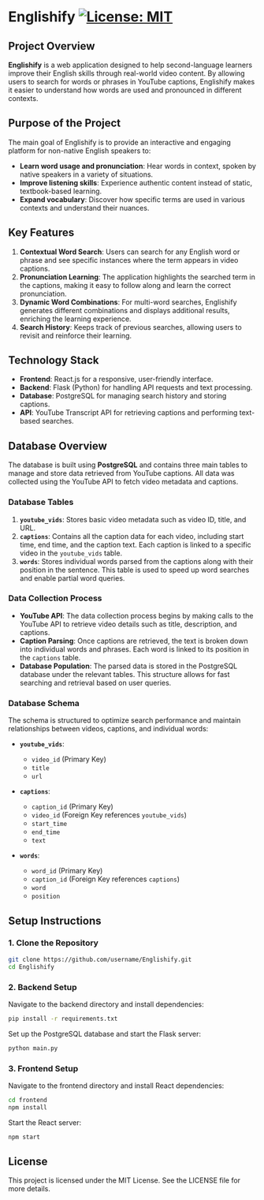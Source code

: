 # **Englishify**                [![License: MIT](https://img.shields.io/badge/License-MIT-yellow.svg)](https://opensource.org/licenses/MIT)


## **Project Overview**
**Englishify** is a web application designed to help second-language learners improve their English skills through real-world video content. By allowing users to search for words or phrases in YouTube captions, Englishify makes it easier to understand how words are used and pronounced in different contexts.

## **Purpose of the Project**
The main goal of Englishify is to provide an interactive and engaging platform for non-native English speakers to:

- **Learn word usage and pronunciation**: Hear words in context, spoken by native speakers in a variety of situations.
- **Improve listening skills**: Experience authentic content instead of static, textbook-based learning.
- **Expand vocabulary**: Discover how specific terms are used in various contexts and understand their nuances.

## **Key Features**
1. **Contextual Word Search**: Users can search for any English word or phrase and see specific instances where the term appears in video captions.
2. **Pronunciation Learning**: The application highlights the searched term in the captions, making it easy to follow along and learn the correct pronunciation.
3. **Dynamic Word Combinations**: For multi-word searches, Englishify generates different combinations and displays additional results, enriching the learning experience.
4. **Search History**: Keeps track of previous searches, allowing users to revisit and reinforce their learning.

## **Technology Stack**
- **Frontend**: React.js for a responsive, user-friendly interface.
- **Backend**: Flask (Python) for handling API requests and text processing.
- **Database**: PostgreSQL for managing search history and storing captions.
- **API**: YouTube Transcript API for retrieving captions and performing text-based searches.

## **Database Overview**
The database is built using **PostgreSQL** and contains three main tables to manage and store data retrieved from YouTube captions. All data was collected using the YouTube API to fetch video metadata and captions.

### **Database Tables**
1. **`youtube_vids`**: Stores basic video metadata such as video ID, title, and URL.
2. **`captions`**: Contains all the caption data for each video, including start time, end time, and the caption text. Each caption is linked to a specific video in the `youtube_vids` table.
3. **`words`**: Stores individual words parsed from the captions along with their position in the sentence. This table is used to speed up word searches and enable partial word queries.

### **Data Collection Process**
- **YouTube API**: The data collection process begins by making calls to the YouTube API to retrieve video details such as title, description, and captions. 
- **Caption Parsing**: Once captions are retrieved, the text is broken down into individual words and phrases. Each word is linked to its position in the `captions` table.
- **Database Population**: The parsed data is stored in the PostgreSQL database under the relevant tables. This structure allows for fast searching and retrieval based on user queries.

### **Database Schema**
The schema is structured to optimize search performance and maintain relationships between videos, captions, and individual words:

- **`youtube_vids`**:
  - `video_id` (Primary Key)
  - `title`
  - `url`

- **`captions`**:
  - `caption_id` (Primary Key)
  - `video_id` (Foreign Key references `youtube_vids`)
  - `start_time`
  - `end_time`
  - `text`

- **`words`**:
  - `word_id` (Primary Key)
  - `caption_id` (Foreign Key references `captions`)
  - `word`
  - `position`

## **Setup Instructions**

### **1. Clone the Repository**
```bash
git clone https://github.com/username/Englishify.git
cd Englishify

```
### **2. Backend Setup**
Navigate to the backend directory and install dependencies:

```bash
pip install -r requirements.txt
```
Set up the PostgreSQL database and start the Flask server:

```bash
python main.py
```
### **3. Frontend Setup**
Navigate to the frontend directory and install React dependencies:
```bash
cd frontend
npm install
```
Start the React server:

```bash
npm start
```
## **License**
This project is licensed under the MIT License. See the LICENSE file for more details.
